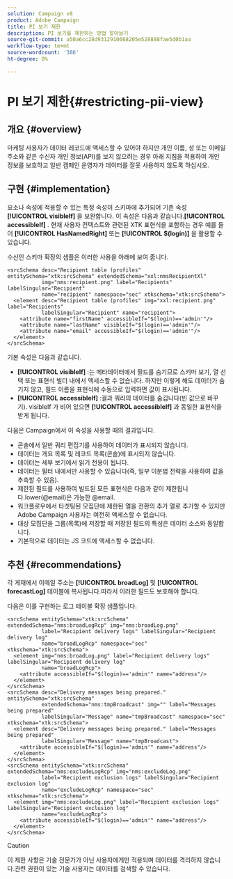 ```yaml
---
solution: Campaign v8
product: Adobe Campaign
title: PI 보기 제한
description: PI 보기를 제한하는 방법 알아보기
source-git-commit: a50a6cc28d9312910668205e528888fae5d0b1aa
workflow-type: tm+mt
source-wordcount: '386'
ht-degree: 0%

---
```


# PI 보기 제한{#restricting-pii-view}

## 개요 {#overview}

마케팅 사용자가 데이터 레코드에 액세스할 수 있어야 하지만 개인 이름, 성 또는 이메일 주소와 같은 수신자 개인 정보(API)를 보지 않으려는 경우 아래 지침을 적용하여 개인 정보를 보호하고 일반 캠페인 운영자가 데이터를 잘못 사용하지 않도록 하십시오.

## 구현 {#implementation}

요소나 속성에 적용할 수 있는 특정 속성이 스키마에 추가되어 기존 속성 **[!UICONTROL visibleIf]** 을 보완합니다. 이 속성은 다음과 같습니다.**[!UICONTROL accessibleIf]** . 현재 사용자 컨텍스트와 관련된 XTK 표현식을 포함하는 경우 예를 들어 **[!UICONTROL HasNamedRight]** 또는 **[!UICONTROL $(login)]** 을 활용할 수 있습니다.

수신인 스키마 확장의 샘플은 이러한 사용을 아래에 보여 줍니다.

```
<srcSchema desc="Recipient table (profiles" entitySchema="xtk:srcSchema" extendedSchema="xxl:nmsRecipientXl"
           img="nms:recipient.png" label="Recipients" labelSingular="Recipient"
           name="recipient" namespace="sec" xtkschema="xtk:srcSchema">
  <element desc="Recipient table (profiles" img="xxl:recipient.png" label="Recipients"
           labelSingular="Recipient" name="recipient">
    <attribute name="firstName" accessibleIf="$(login)=='admin'"/>
    <attribute name="lastName" visibleIf="$(login)=='admin'"/>
    <attribute name="email" accessibleIf="$(login)=='admin'"/>
  </element>
</srcSchema>
```

기본 속성은 다음과 같습니다.

* **[!UICONTROL visibleIf]** :는 메타데이터에서 필드를 숨기므로 스키마 보기, 열 선택 또는 표현식 빌더 내에서 액세스할 수 없습니다. 하지만 이렇게 해도 데이터가 숨기지 않고, 필드 이름을 표현식에 수동으로 입력하면 값이 표시됩니다.
* **[!UICONTROL accessibleIf]** :결과 쿼리의 데이터를 숨깁니다(빈 값으로 바꾸기). visibleIf 가 비어 있으면 **[!UICONTROL accessibleIf]** 과 동일한 표현식을 받게 됩니다.

다음은 Campaign에서 이 속성을 사용할 때의 결과입니다.

* 콘솔에서 일반 쿼리 편집기를 사용하여 데이터가 표시되지 않습니다.
* 데이터는 개요 목록 및 레코드 목록(콘솔)에 표시되지 않습니다.
* 데이터는 세부 보기에서 읽기 전용이 됩니다.
* 데이터는 필터 내에서만 사용할 수 있습니다(즉, 일부 이분법 전략을 사용하여 값을 추측할 수 있음).
* 제한된 필드를 사용하여 빌드된 모든 표현식은 다음과 같이 제한됩니다.lower(@email)은 가능한 @email.
* 워크플로우에서 타겟팅된 모집단에 제한된 열을 전환의 추가 열로 추가할 수 있지만 Adobe Campaign 사용자는 여전히 액세스할 수 없습니다.
* 대상 모집단을 그룹(목록)에 저장할 때 저장된 필드의 특성은 데이터 소스와 동일합니다.
* 기본적으로 데이터는 JS 코드에 액세스할 수 없습니다.

## 추천 {#recommendations}

각 게재에서 이메일 주소는 **[!UICONTROL broadLog]** 및 **[!UICONTROL forecastLog]** 테이블에 복사됩니다.따라서 이러한 필드도 보호해야 합니다.

다음은 이를 구현하는 로그 테이블 확장 샘플입니다.

```
<srcSchema entitySchema="xtk:srcSchema" extendedSchema="nms:broadLogRcp" img="nms:broadLog.png"
           label="Recipient delivery logs" labelSingular="Recipient delivery log"
           name="broadLogRcp" namespace="sec" xtkschema="xtk:srcSchema">
  <element img="nms:broadLog.png" label="Recipient delivery logs" labelSingular="Recipient delivery log"
           name="broadLogRcp">
    <attribute accessibleIf="$(login)=='admin'" name="address"/>
  </element>
</srcSchema>
<srcSchema desc="Delivery messages being prepared." entitySchema="xtk:srcSchema"
           extendedSchema="nms:tmpBroadcast" img="" label="Messages being prepared"
           labelSingular="Message" name="tmpBroadcast" namespace="sec" xtkschema="xtk:srcSchema">
  <element desc="Delivery messages being prepared." label="Messages being prepared"
           labelSingular="Message" name="tmpBroadcast">
    <attribute accessibleIf="$(login)=='admin'" name="address"/>
  </element>
</srcSchema>
<srcSchema entitySchema="xtk:srcSchema" extendedSchema="nms:excludeLogRcp" img="nms:excludeLog.png"
           label="Recipient exclusion logs" labelSingular="Recipient exclusion log"
           name="excludeLogRcp" namespace="sec" xtkschema="xtk:srcSchema">
  <element img="nms:excludeLog.png" label="Recipient exclusion logs" labelSingular="Recipient exclusion log"
           name="excludeLogRcp">
    <attribute accessibleIf="$(login)=='admin'" name="address"/>
  </element>
</srcSchema>
```

>[!CAUTION]
>
>이 제한 사항은 기술 전문가가 아닌 사용자에게만 적용되며 데이터를 격리하지 않습니다.관련 권한이 있는 기술 사용자는 데이터를 검색할 수 있습니다.
